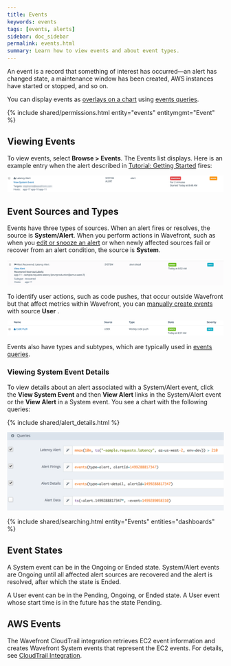 ```yaml
---
title: Events
keywords: events
tags: [events, alerts]
sidebar: doc_sidebar
permalink: events.html
summary: Learn how to view events and about event types.
---
```

An event is a record that something of interest has occurred&mdash;an alert has changed state,
a maintenance window has been created, AWS instances have started or stopped, and so on.

You can display events as [overlays on a chart](charts_events_displaying.html) using [events queries](events_queries.html).

{% include shared/permissions.html entity="events" entitymgmt="Event" %}

## Viewing Events

To view events, select **Browse > Events**. The Events list displays. Here is an example entry when the alert described in [Tutorial: Getting Started](tutorial_getting_started.html#create-an-alert) fires:

![Alert firing](images/event_alert_firing.png)

## Event Sources and Types

Events have three types of sources. When an alert fires or resolves, the source is **System/Alert**. When you perform actions in Wavefront, such as when you [edit or snooze an alert](alerts_managing.html) or when newly affected sources fail or recover from an alert condition, the source is **System**.

![Events system](images/event_system.png)

To identify user actions, such as code pushes, that occur outside Wavefront but that affect metrics within Wavefront, you can [manually create events](events_managing.html#creating-a-user-event) with source **User** .

![Events system](images/event_user.png)

Events also have types and subtypes, which are typically used in [events queries](events_queries.html).

### Viewing System Event Details

To view details about an alert associated with a System/Alert event, click the **View System Event** and then **View Alert** links in the System/Alert event or the **View Alert** in a System event. You see a chart with the following queries:

{% include shared/alert_details.html %}

![Alert notification](images/alert_notification_queries.png)

{% include shared/searching.html entity="Events" entities="dashboards" %}


## Event States

A System event can be in the Ongoing or Ended state. System/Alert events are Ongoing until all affected alert sources are recovered and the alert is resolved, after which the state is Ended. 

A User event can be in the Pending, Ongoing, or Ended state. A User event whose start time is in the future has the state Pending.

## AWS Events

The Wavefront CloudTrail integration retrieves EC2 event information and creates Wavefront System events that represent the EC2 events. For details, see [CloudTrail Integration](integrations_aws_metrics.html#cloudtrail-integration).

